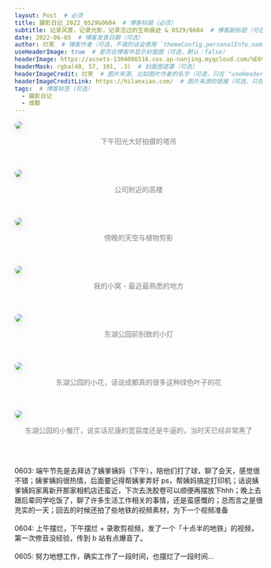 ```yaml
---
layout: Post  # 必须
title: 摄影日记_2022_0529&0604  # 博客标题（必须）
subtitle: 记录风景，记录光影，记录活过的生命痕迹 & 0529/0604  # 博客副标题（可选）
date: 2022-06-05  # 博客发表日期（可选）
author: 烂笑  # 博客作者（可选，不填的话会使用 `themeConfig.personalInfo.name`）
useHeaderImage: true  # 是否在博客中显示封面图（可选，默认：false）
headerImage: https://assets-1304086516.cos.ap-nanjing.myqcloud.com/%E6%91%84%E5%BD%B1%E6%97%A5%E8%AE%B0_2022_0529%260605/DSC_8435.jpg  # 博客封面图（必须，即使上一项选了 false，因为图片也需要在首页显示）
headerMask: rgba(40, 57, 101, .3)  # 封面图遮罩（可选）
headerImageCredit: 烂笑  # 图片来源，比如图片作者的名字（可选，只在 "useHeaderImage: true" 时有效）
headerImageCreditLink: https://hilanxiao.com/  # 图片来源的链接（可选，只在 "useHeaderImage: true" 时有效）
tags:  # 博客标签（可选）
  - 摄影日记
  - 成都
---
```

<img src="https://assets-1304086516.cos.ap-nanjing.myqcloud.com/%E6%91%84%E5%BD%B1%E6%97%A5%E8%AE%B0_2022_0529%260605/DSC_8435.jpg" style="max-height:75vh;border-radius: 8px;box-shadow: 0 16px 38px -12px rgba(0,0,0,0.46), 0 4px 25px 0 rgba(0,0,0,0.12), 0 8px 10px -5px rgba(0,0,0,0.2);"/>
<p align="center" style="color:grey">下午阳光大好拍摄的塔吊</p> <br/><br/>  

<img src="https://assets-1304086516.cos.ap-nanjing.myqcloud.com/%E6%91%84%E5%BD%B1%E6%97%A5%E8%AE%B0_2022_0529%260605/DSC_8439.jpg" style="max-height:75vh;border-radius: 8px;box-shadow: 0 16px 38px -12px rgba(0,0,0,0.46), 0 4px 25px 0 rgba(0,0,0,0.12), 0 8px 10px -5px rgba(0,0,0,0.2);"/>
<p align="center" style="color:grey">公司附近的高楼</p> <br/><br/>  

<img src="https://assets-1304086516.cos.ap-nanjing.myqcloud.com/%E6%91%84%E5%BD%B1%E6%97%A5%E8%AE%B0_2022_0529%260605/DSC_8440.jpg" style="max-height:75vh;border-radius: 8px;box-shadow: 0 16px 38px -12px rgba(0,0,0,0.46), 0 4px 25px 0 rgba(0,0,0,0.12), 0 8px 10px -5px rgba(0,0,0,0.2);"/>
<p align="center" style="color:grey">傍晚的天空与植物剪影</p><br/><br/>  

<img src="https://assets-1304086516.cos.ap-nanjing.myqcloud.com/%E6%91%84%E5%BD%B1%E6%97%A5%E8%AE%B0_2022_0529%260605/DSC_8491.jpg" style="max-height:75vh;border-radius: 8px;box-shadow: 0 16px 38px -12px rgba(0,0,0,0.46), 0 4px 25px 0 rgba(0,0,0,0.12), 0 8px 10px -5px rgba(0,0,0,0.2);"/>
<p align="center" style="color:grey">我的小窝 - 最近最熟悉的地方</p><br/><br/>  

<img src="https://assets-1304086516.cos.ap-nanjing.myqcloud.com/%E6%91%84%E5%BD%B1%E6%97%A5%E8%AE%B0_2022_0529%260605/DSC_8495.jpg" style="max-height:75vh;border-radius: 8px;box-shadow: 0 16px 38px -12px rgba(0,0,0,0.46), 0 4px 25px 0 rgba(0,0,0,0.12), 0 8px 10px -5px rgba(0,0,0,0.2);"/>
<p align="center" style="color:grey">东湖公园前别致的小灯</p><br/><br/>  

<img src="https://assets-1304086516.cos.ap-nanjing.myqcloud.com/%E6%91%84%E5%BD%B1%E6%97%A5%E8%AE%B0_2022_0529%260605/DSC_8502.jpg" style="max-height:75vh;border-radius: 8px;box-shadow: 0 16px 38px -12px rgba(0,0,0,0.46), 0 4px 25px 0 rgba(0,0,0,0.12), 0 8px 10px -5px rgba(0,0,0,0.2);"/>
<p align="center" style="color:grey">东湖公园的小花，话说成都真的很多这种绿色叶子的花</p><br/><br/>  

<img src="https://assets-1304086516.cos.ap-nanjing.myqcloud.com/%E6%91%84%E5%BD%B1%E6%97%A5%E8%AE%B0_2022_0529%260605/DSC_8509.jpg" style="max-height:75vh;border-radius: 8px;box-shadow: 0 16px 38px -12px rgba(0,0,0,0.46), 0 4px 25px 0 rgba(0,0,0,0.12), 0 8px 10px -5px rgba(0,0,0,0.2);"/>
<p align="center" style="color:grey">东湖公园的小餐厅，说实话尼康的宽容度还是牛逼的，当时天已经非常黑了</p><br/><br/>  

0603: 端午节先是去拜访了姨爹姨妈（下午），陪他们打了球，聊了会天，感觉很不错；姨爹姨妈很热情，后面要记得帮姨爹弄好 ps，帮姨妈搞定打印机；话说姨爹姨妈家离新开那家相机店还蛮近，下次去洗胶卷可以顺便再摆放下hhh；晚上去跟后辈同学吃饭了，聊了许多生活工作相关的事情，还是蛮感慨的；总而言之是很充实的一天；回去的时候还拍了些地铁的视频素材，为下一个视频准备
<br/><br/>
0604: 上午摆烂，下午摆烂 + 录歌剪视频，发了一个「十点半的地铁」的视频，第一次修音没经验，传到 b 站有点爆音了。
<br/><br/>
0605: 努力地想工作，确实工作了一段时间，也摆烂了一段时间...